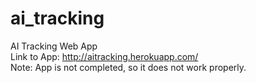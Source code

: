 # ai_tracking
AI Tracking Web App  
Link to App: http://aitracking.herokuapp.com/  
Note: App is not completed, so it does not work properly.  
